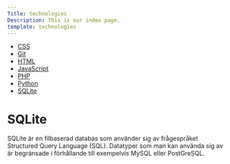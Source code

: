 ```yaml
---
Title: technologies
Description: This is our index page.
template: technologies
---
```


<div class="tech-content">
    <ul>
        <li><a href="%base_url%?technology/css">CSS</a></li>
        <li><a href="%base_url%?technology/git">Git</a></li>
        <li><a href="%base_url%?technology/html">HTML</a></li>
        <li><a href="%base_url%?technology/javascript">JavaScript</a></li>
        <li><a href="%base_url%?technology/php">PHP</a></li>
        <li><a href="%base_url%?technology/python">Python</a></li>
        <li><a href="%base_url%?technology/sqlite">SQLite</a></li>
    </ul>
</div>


# SQLite

SQLite är en filbaserad databas som använder sig av frågespråket Structured Query Language (SQL). Datatyper som man kan använda sig av är begränsade i förhållande till exempelvis MySQL eller PostGreSQL.
